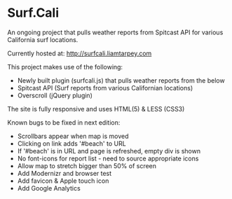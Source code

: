 Surf.Cali
========

An ongoing project that pulls weather reports from Spitcast API for various California surf locations.

Currently hosted at: http://surfcali.liamtarpey.com

This project makes use of the following:

* Newly built plugin (surfcali.js) that pulls weather reports from the below
* Spitcast API (Surf reports from various Californian locations)
* Overscroll (jQuery plugin)

The site is fully responsive and uses HTML(5) & LESS (CSS3)

Known bugs to be fixed in next edition: 

* Scrollbars appear when map is moved
* Clicking on link adds '#beach' to URL
* If '#beach' is in URL and page is refreshed, empty div is shown
* No font-icons for report list - need to source appropriate icons
* Allow map to stretch bigger than 50% of screen
* Add Modernizr and browser test
* Add favicon & Apple touch icon
* Add Google Analytics
